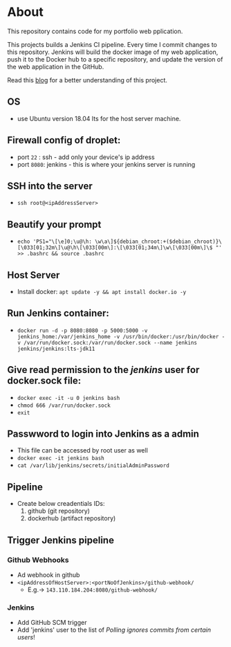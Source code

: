 # About
This repository contains code for my portfolio web pplication.

This projects builds a Jenkins CI pipeline. Every time I commit changes to this repository. Jenkins will build the docker image of my web application, push it to the Docker hub to a specific repository, and update the version of the web application in the GitHub.

Read this [blog](https://bhairavisanskriti.hashnode.dev/building-a-ci-pipeline-for-a-web-application-using-jenkins) for a better understanding of this project.

## OS
- use Ubuntu version 18.04 lts for the host server machine.

## Firewall config of droplet:
- port `22`  : ssh - add only your device's ip address
- port `8080`: jenkins - this is where your jenkins server is running

## SSH into the server
- `ssh root@<ipAddressServer>`

## Beautify your prompt
- `echo 'PS1="\[\e]0;\u@\h: \w\a\]${debian_chroot:+($debian_chroot)}\[\033[01;32m\]\u@\h\[\033[00m\]:\[\033[01;34m\]\w\[\033[00m\]\$ "' >> .bashrc && source .bashrc`
	
## Host Server 
- Install docker:  `apt update -y && apt install docker.io -y`
	
## Run Jenkins container:
- `docker run -d -p 8080:8080 -p 5000:5000 -v jenkins_home:/var/jenkins_home -v /usr/bin/docker:/usr/bin/docker -v /var/run/docker.sock:/var/run/docker.sock --name jenkins jenkins/jenkins:lts-jdk11`

## Give read permission to the *jenkins* user for docker.sock file:
- `docker exec -it -u 0 jenkins bash`
- `chmod 666 /var/run/docker.sock`
- `exit`

## Passwword to login into Jenkins as a admin 
- This file can be accessed by root user as well
- `docker exec -it jenkins bash`
- `cat /var/lib/jenkins/secrets/initialAdminPassword`

## Pipeline
- Create below creadentials IDs: 
	1. github (git repository)
	2. dockerhub (artifact repository)
	
## Trigger Jenkins pipeline
### Github Webhooks
- Ad webhook in github
- `<ipAddressOfHostServer>:<portNoOfJenkins>/github-webhook/` 
	- E.g.-> `143.110.184.204:8080/github-webhook/` 
			
### Jenkins
- Add GitHub SCM trigger
- Add 'jenkins' user to the list of *Polling ignores commits from certain users*!

